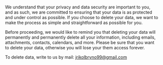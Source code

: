 We understand that your privacy and data security are important to you, and as such, we are committed to ensuring that your data is as protected and under control as possible. If you choose to delete your data, we want to make the process as simple and straightforward as possible for you.

Before proceeding, we would like to remind you that deleting your data will permanently and permanently delete all your information, including emails, attachments, contacts, calendars, and more. Please be sure that you want to delete your data, otherwise you will lose your them access forever.

To delete data, write to us by mail: jrikolbryno99@gmail.com

